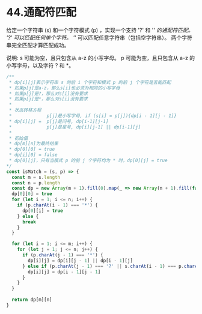 # 44.通配符匹配
给定一个字符串 (s) 和一个字符模式 (p) ，实现一个支持 '?' 和 '*' 的通配符匹配。
'?' 可以匹配任何单个字符。
'*' 可以匹配任意字符串（包括空字符串）。
两个字符串完全匹配才算匹配成功。

说明:
s 可能为空，且只包含从 a-z 的小写字母。
p 可能为空，且只包含从 a-z 的小写字母，以及字符 ? 和 *。


```js
/**
 * dp[i][j]表示字符串 s 的前 i 个字符和模式 p 的前 j 个字符是否能匹配
 * 如果p[j]是a-z，那么s[i]也必须为相同的小写字母
 * 如果p[j]是?，那么对s[i]没有要求
 * 如果p[j]是*，那么对s[i]没有要求
 * 
 * 状态转移方程
 *             p[j]是小写字母, if (s[i] = p[j]){dp[i - 1][j - 1]}
 * dp[i][j] =  p[j]是问号, dp[i-1][j-1]
 *             p[j]是星号, dp[i][j-1] || dp[i-1][j] 
 * 
 * 初始值
 * dp[m][n]为最终结果
 * dp[0][0] = true
 * dp[i][0] = false
 * dp[0][j]，只有当模式 p 的前 j 个字符均为 * 时，dp[0][j] = true
*/
const isMatch = (s, p) => {
  const m = s.length
  const n = p.length
  const dp = new Array(m + 1).fill(0).map(_ => new Array(n + 1).fill(false))
  dp[0][0] = true
  for (let i = 1; i <= n; i++) {
    if (p.charAt(i - 1) === '*') {
      dp[0][i] = true
    } else {
      break
    }
  }

  for (let i = 1; i <= m; i++) {
    for (let j = 1; j <= n; j++) {
      if (p.charAt(j - 1) === '*') {
        dp[i][j] = dp[i][j - 1] || dp[i - 1][j]
      } else if (p.charAt(j - 1) === '?' || s.charAt(i - 1) === p.charAt(j - 1)) {
        dp[i][j] = dp[i - 1][j - 1]
      }
    }
  }
  
  return dp[m][n]
}
```